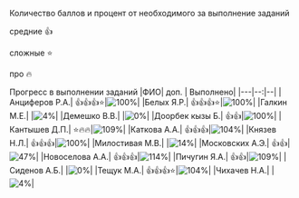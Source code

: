 Количество баллов и процент от необходимого за выполнение заданий

средние :+1:

сложные :star:

про :fire: 

Прогресс в выполнении заданий 
|ФИО| доп. | Выполнено|
|---|--:|--|
|Анциферов Р.А.|  :+1::+1::+1::star:|![100%](https://progress-bar.xyz/100/?title=зчт)|
|Белых Я.Р.|  :+1::+1::+1::star:|![100%](https://progress-bar.xyz/100/?title=зчт)|
|Галкин М.Е.|  |![4%](https://progress-bar.xyz/4/?title=1)|
|Демешко В.В.|  |![0%](https://progress-bar.xyz/0/?title=-7&color=ff0000)|
|Доорбек кызы Б.|  :+1::+1:|![100%](https://progress-bar.xyz/100/?title=зчт)|
|Кантышев Д.П.|  :star::fire::fire:|![109%](https://progress-bar.xyz/109/?title=зчт)|
|Каткова А.А.|  :+1::+1::+1:|![104%](https://progress-bar.xyz/104/?title=зчт)|
|Князев Н.Л.|  :+1::+1::+1:|![100%](https://progress-bar.xyz/100/?title=зчт)|
|Милостивая М.В.|  |![14%](https://progress-bar.xyz/14/?title=3)|
|Московских А.Э.|  :+1::+1:|![47%](https://progress-bar.xyz/47/?title=10)|
|Новоселова А.А.|  :+1::+1::+1:|![114%](https://progress-bar.xyz/114/?title=зчт)|
|Пичугин Я.А.|  :+1::+1:|![109%](https://progress-bar.xyz/109/?title=зчт)|
|Сиденов А.Б.|  |![0%](https://progress-bar.xyz/0/?title=-7&color=ff0000)|
|Тещук М.А.|  :+1::+1::+1::star:|![104%](https://progress-bar.xyz/104/?title=зчт)|
|Чихачев Н.А.|  |![4%](https://progress-bar.xyz/4/?title=1)|
